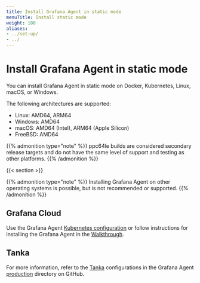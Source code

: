 ```yaml
---
title: Install Grafana Agent in static mode
menuTitle: Install static mode
weight: 100
aliases:
- ../set-up/
- ../
---
```


# Install Grafana Agent in static mode

You can install Grafana Agent in static mode on Docker, Kubernetes, Linux, macOS, or Windows.

The following architectures are supported:

- Linux: AMD64, ARM64
- Windows: AMD64
- macOS: AMD64 (Intel), ARM64 (Apple Silicon)
- FreeBSD: AMD64

{{% admonition type="note" %}}
ppc64le builds are considered secondary release targets and do not have the same level of support and testing as other platforms.
{{% /admonition %}}

{{< section >}}

{{% admonition type="note" %}}
Installing Grafana Agent on other operating systems is possible, but is not recommended or supported.
{{% /admonition %}}

## Grafana Cloud

Use the Grafana Agent [Kubernetes configuration](/docs/grafana-cloud/monitor-infrastructure/kubernetes-monitoring/configuration/) or follow instructions for installing the Grafana Agent in the [Walkthrough](/docs/grafana-cloud/monitor-infrastructure/integrations/get-started/).

## Tanka

For more information, refer to the [Tanka](https://tanka.dev) configurations in the Grafana Agent [production](https://github.com/grafana/agent/tree/main/production/tanka/grafana-agent) directory on GitHub.

